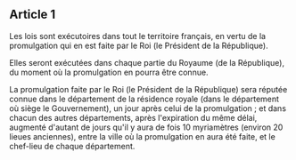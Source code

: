 Article 1
----
Les lois sont exécutoires dans tout le territoire français, en vertu de la
promulgation qui en est faite par le Roi (le Président de la République).

Elles seront exécutées dans chaque partie du Royaume (de la République), du
moment où la promulgation en pourra être connue.

La promulgation faite par le Roi (le Président de la République) sera réputée
connue dans le département de la résidence royale (dans le département où siège
le Gouvernement), un jour après celui de la promulgation ; et dans chacun des
autres départements, après l'expiration du même délai, augmenté d'autant de
jours qu'il y aura de fois 10 myriamètres (environ 20 lieues anciennes), entre
la ville où la promulgation en aura été faite, et le chef-lieu de chaque
département.
